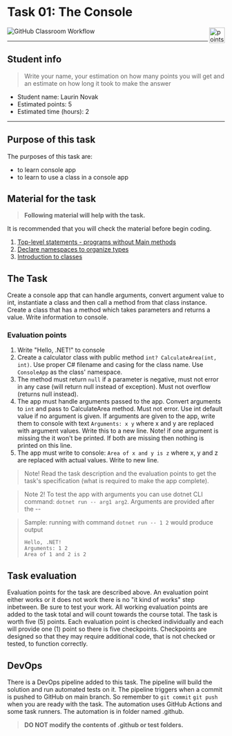 # Task 01: The Console

<img alt="points bar" align="right" height="36" src="../../blob/badges/.github/badges/points-bar.svg" />

![GitHub Classroom Workflow](../../workflows/GitHub%20Classroom%20Workflow/badge.svg?branch=main)

***

## Student info

> Write your name, your estimation on how many points you will get and an estimate on how long it took to make the answer

- Student name: Laurin Novak
- Estimated points: 5
- Estimated time (hours): 2

***

## Purpose of this task

The purposes of this task are:

- to learn console app
- to learn to use a class in a console app

## Material for the task

> **Following material will help with the task.**

It is recommended that you will check the material before begin coding.

1. [Top-level statements - programs without Main methods](https://docs.microsoft.com/en-us/dotnet/csharp/fundamentals/program-structure/top-level-statements)
2. [Declare namespaces to organize types](https://docs.microsoft.com/en-us/dotnet/csharp/fundamentals/types/namespaces)
3. [Introduction to classes](https://docs.microsoft.com/en-us/dotnet/csharp/fundamentals/types/classes)

## The Task

Create a console app that can handle arguments, convert argument value to int, instantiate a class and then call a method from that class instance. Create a class that has a method which takes parameters and returns a value. Write information to console.

### Evaluation points

1. Write "Hello, .NET!" to console
2. Create a calculator class with public method `int? CalculateArea(int, int)`. Use proper C# filename and casing for the class name. Use `ConsoleApp` as the class' namespace.
3. The method must return `null` if a parameter is negative, must not error in any case (will return null instead of exception). Must not overflow (returns null instead).
4. The app must handle arguments passed to the app. Convert arguments to `int` and pass to CalculateArea method. Must not error. Use int default value if no argument is given. If arguments are given to the app, write them to console with text `Arguments: x y` where x and y are replaced with argument values. Write this to a new line. Note! if one argument is missing the it won't be printed. If both are missing then nothing is printed on this line.
5. The app must write to console: `Area of x and y is z` where x, y and z are replaced with actual values. Write to new line.

> Note! Read the task description and the evaluation points to get the task's specification (what is required to make the app complete).

> Note 2! To test the app with arguments you can use dotnet CLI command: `dotnet run -- arg1 arg2`. Arguments are provided after the --

> Sample: running with command `dotnet run -- 1 2` would produce output
>
> ```
> Hello, .NET!
> Arguments: 1 2
> Area of 1 and 2 is 2
> ```

## Task evaluation

Evaluation points for the task are described above. An evaluation point either works or it does not work there is no "it kind of works" step inbetween. Be sure to test your work. All working evaluation points are added to the task total and will count towards the course total. The task is worth five (5) points. Each evaluation point is checked individually and each will provide one (1) point so there is five checkpoints. Checkpoints are designed so that they may require additional code, that is not checked or tested, to function correctly.

## DevOps

There is a DevOps pipeline added to this task. The pipeline will build the solution and run automated tests on it. The pipeline triggers when a commit is pushed to GitHub on main branch. So remember to `git commit` `git push` when you are ready with the task. The automation uses GitHub Actions and some task runners. The automation is in folder named .github.

> **DO NOT modify the contents of .github or test folders.**

